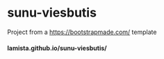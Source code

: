 # sunu-viesbutis
Project from a https://bootstrapmade.com/ template

#### lamista.github.io/sunu-viesbutis/
